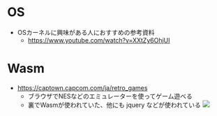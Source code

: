 # OS
- OSカーネルに興味がある人におすすめの参考資料
  - https://www.youtube.com/watch?v=XXtZy6OhjUI

# Wasm
- https://captown.capcom.com/ja/retro_games
  - ブラウザでNESなどのエミュレーターを使ってゲーム遊べる
  - 裏でWasmが使われていた、他にも jquery などが使われている
    ![](https://i.gyazo.com/7d6920d585c3ddd5764c5cf1553dc7e0.png)
